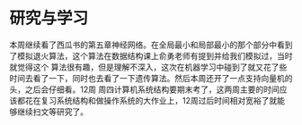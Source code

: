 # 研究与学习
本周继续看了西瓜书的第五章神经网络。在全局最小和局部最小的那个部分中看到了模拟退火算法，这个算法在数据结构课上俞勇老师有提到并给我们模拟过，当时就觉得这个
算法很有趣，但是理解不深入，这次在机器学习中碰到了就又花了些时间去看了一下，同时也去看了一下遗传算法。然后本周还开了一点支持向量机的头，之后会仔细看。12周
周四计算机系统结构要期末考了，这两周主要的时间应该都花在复习系统结构和做操作系统的大作业上，12周过后时间相对宽裕了就能够继续扫文等研究了。
